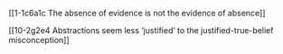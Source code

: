 [[1-1c6a1c The absence of evidence is not the evidence of absence]]

[[10-2g2e4 Abstractions seem less ‘justified’ to the justified-true-belief misconception]]
